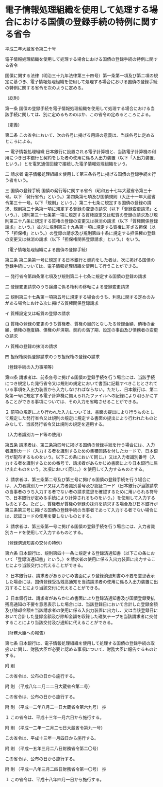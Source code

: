 # 電子情報処理組織を使用して処理する場合における国債の登録手続の特例に関する省令

平成二年大蔵省令第二十号

電子情報処理組織を使用して処理する場合における国債の登録手続の特例に関する省令

国債に関する法律（明治三十九年法律第三十四号）第一条第一項及び第二項の規定に基づき、電子情報処理組織を使用して処理する場合における国債の登録手続の特例に関する省令を次のように定める。

（総則）

第一条 国債の登録手続を電子情報処理組織を使用して処理する場合における当該手続に関しては、別に定めるもののほか、この省令の定めるところによる。

（定義）

第二条 この省令において、次の各号に掲げる用語の意義は、当該各号に定めるところによる。

一 電子情報処理組織 日本銀行に設置される電子計算機と、当該電子計算機の利用につき日本銀行と契約をした者の使用に係る入出力装置（以下「入出力装置」という。）とを電気通信回線で接続した電子情報処理組織をいう。

二 請求者 電子情報処理組織を使用して第三条各号に掲げる国債の登録手続を行う者をいう。

三 国債の登録手続 国債の発行等に関する省令（昭和五十七年大蔵省令第三十号。以下「発行省令」という。）第四条第七項及び国債規則（大正十一年大蔵省令第三十一号。以下「規則」という。）第二十七条に規定する国債の登録の請求、規則第三十条第一項に規定する登録の変更の請求（以下「登録変更請求」という。）、規則第三十七条第一項に規定する質権設定又は転質の登録の請求及び規則第三十八条に規定する質権の登録の変更又は抹消の請求（以下「質権関係登録請求」という。）並びに規則第三十九条第一項に規定する質権に非ざる担保（以下「担保権」という。）の登録の請求及び規則第四十条に規定する担保権の登録の変更又は抹消の請求（以下「担保権関係登録請求」という。）をいう。

（電子情報処理組織による国債の登録手続）

第三条 第二条第一号に規定する日本銀行と契約をした者は、次に掲げる国債の登録手続については、電子情報処理組織を使用して行うことができる。

一 発行省令第四条第七項及び規則第二十七条に規定する国債の登録の請求

二 登録変更請求のうち譲渡に係る権利の移転による登録変更請求

三 規則第三十七条第一項第五号に規定する場合のうち、利息に関する定めのみがある場合における次に掲げる質権関係登録請求

イ 質権設定又は転質の登録の請求

ロ 質権の登録の変更のうち質権者、質権の目的となしたる登録金額、債権の金額、債権の極度額、債権の弁済期、契約の満了期、設定の事由及び債務者の変更の請求

ハ 質権の登録の抹消の請求

四 担保権関係登録請求のうち担保権の登録の請求

（登録手続の入力事項等）

第四条 請求者は、前条各号に掲げる国債の登録手続を行う場合には、当該手続につき規定した発行省令又は規則の規定において書面に記載すべきこととされている事項を入出力装置から入力しなければならない。ただし、日本銀行は、第二条第一号に規定する電子計算機に備えられたファイルへの記録により明らかにすることができる事項については、その入力を省略させることができる。

２ 前項の規定により行われた入力については、書面の提出により行うものとして規定した発行省令又は規則の規定に規定する書面の提出により行われたものとみなして、当該発行省令又は規則の規定を適用する。

（入力者識別カード等の使用）

第五条 請求者は、第三条第四号に掲げる国債の登録手続を行う場合には、入力者識別カード（入力する者を識別するための集積回路を付したカードで、日本銀行が配布するものをいう。以下この条において同じ。）又は入力者識別番号（入力する者を識別するための番号で、請求者があらかじめ書面により日本銀行に届け出たものをいう。次項において同じ。）を使用して入力するものとする。

２ 請求者は、第三条第二号及び第三号に掲げる国債の登録手続を行う場合には、入力者識別カード又は入力者識別番号及び認証コード（日本銀行が当該請求の当事者のうち入力する者でない者の請求意思を確認するために用いられる符号で、日本銀行が定める手続により計算されるものをいう。）を使用して入力するものとする。ただし、質権者が質権の登録の抹消を請求する場合及び日本銀行が第三条第三号に掲げる国債の登録手続の当事者であって入力する者でない場合には、認証コードの使用を要しないものとする。

３ 請求者は、第三条第一号に掲げる国債の登録手続を行う場合には、入力者識別カードを使用して入力するものとする。

（登録済通知書の交付の特例）

第六条 日本銀行は、規則第四十一条に規定する登録済通知書（以下この条において「登録済通知書」という。）を請求者の使用に係る入出力装置に出力することにより当該交付に代えることができる。

２ 日本銀行は、請求者があらかじめ書面により登録済通知書の不要を意思表示した場合には、国債登録受払残高通知を当該請求者の使用に係る入出力装置に出力することにより当該交付に代えることができる。

３ 日本銀行は、請求者があらかじめ書面により登録済通知書及び国債登録受払残高通知の不要を意思表示した場合には、当該登録日において合計した登録金額及び除却金額を当該請求者の使用に係る入出力装置に出力し、又は当該登録日において合計した登録金額及び除却金額を収録した磁気テープを当該請求者に交付することにより当該交付及び通知に代えることができる。

（財務大臣への報告）

第七条 日本銀行は、電子情報処理組織を使用して処理する国債の登録手続の取扱いに関し、財務大臣が必要と認める事項について、財務大臣に報告するものとする。

附 則

この省令は、公布の日から施行する。

附 則 （平成八年二月二二日大蔵省令第二号）

この省令は、公布の日から施行する。

附 則 （平成一二年八月二一日大蔵省令第六九号） 抄

１ この省令は、平成十三年一月六日から施行する。

附 則 （平成一二年一二月二七日大蔵省令第九一号）

この省令は、平成十三年一月四日から施行する。

附 則 （平成一五年三月二八日財務省令第二〇号）

この省令は、公布の日から施行する。

附 則 （平成一八年三月二四日財務省令第一〇号） 抄

１ この省令は、平成十八年四月一日から施行する。
